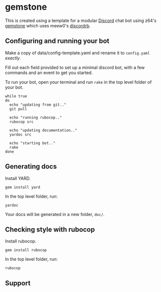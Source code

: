 # gemstone

This is created using a template for a modular [Discord](https://discordapp.com/) chat bot using z64's [gemstone](https://github.com/z64/gemstone) which uses meew0's [discordrb](https://github.com/meew0/discordrb).

## Configuring and running your bot

Make a copy of data/config-template.yaml and rename it to `config.yaml` *exactly*.

Fill out each field provided to set up a minimal discord bot, with a few commands and an event to get you started.

To run your bot, open your terminal and run `rake` in the top level folder of your bot. 

```Example Run Script
while true
do
  echo "updating from git.."
  git pull

  echo "running rubocop.."
  rubocop src

  echo "updating documentation.."
  yardoc src

  echo "starting bot.."
  rake
done
```

## Generating docs

Install YARD.

`gem install yard`

In the top level folder, run:

`yardoc`

Your docs will be generated in a new folder, `doc/`.

## Checking style with rubocop

Install rubocop.

`gem install rubocop`

In the top level folder, run:

`rubocop`

## Support
